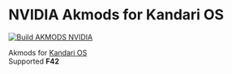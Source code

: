 # NVIDIA Akmods for Kandari OS

[![Build AKMODS NVIDIA](https://github.com/kandari-os/akmods-nvidia/actions/workflows/build.yml/badge.svg)](https://github.com/kandari-os/akmods-nvidia/actions/workflows/build.yml)

Akmods for [Kandari OS](https://github.com/tazihad/kandari)  
Supported **F42**
